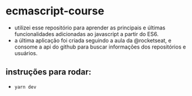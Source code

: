 # ecmascript-course
- utilizei esse repositório para aprender as principais e últimas funcionalidades adicionadas ao javascript a partir do ES6.
- a última aplicação foi criada seguindo a aula da @rocketseat, e consome a api do github para buscar informações dos repositórios e usuários.
## instruções para rodar:
- ```yarn dev```